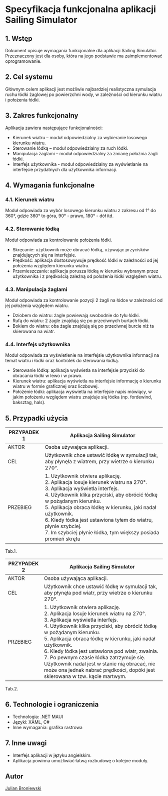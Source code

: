 # Specyfikacja funkcjonalna aplikacji Sailing Simulator

## 1. Wstęp
Dokument opisuje wymagania funkcjonalne dla aplikacji Sailing Simulator. Przeznaczony jest dla osoby, która na jego podstawie ma zaimplementować oprogramowanie.

## 2. Cel systemu
Głównym celem aplikacji jest możliwie najbardziej realistyczna symulacja ruchu łódki żaglowej po powierzchni wody, w zależności od kierunku wiatru i położenia łódki.

## 3. Zakres funkcjonalny
Aplikacja zawiera następujące funkcjonalności:
- Kierunek wiatru – moduł odpowiedzialny za wybieranie losowego kierunku wiatru.
- Sterowanie łódką – moduł odpowiedzialny za ruch łódki.
- Manipulacja żaglami – moduł odpowiedzialny za zmianę położnia żagli łódki.
- Interfejs użytkownika - moduł odpowiedzialny za wyświetlanie na interfejsie przydatnych dla użytkownika informacji.

## 4. Wymagania funkcjonalne
### 4.1. Kierunek wiatru
Moduł odpowiada za wybór losowego kierunku wiatru z zakresu od 1° do 360°, gdzie 360° to góra, 90° - prawo, 180° - dół itd.

### 4.2. Sterowanie łódką
Moduł odpowiada za kontrolowanie położenia łódki.
- Skręcanie: użytkownik może obracać łódką, używając przycisków znajdujących się na interfejsie.
- Prędkość: aplikacja dostosowywuje prędkość łódki w zależności od jej położenia względem kierunku wiatru.
- Przemieszczanie: aplikacja porusza łódką w kierunku wybranym przez użytkownika i z prędkością zależną od położenia łódki względem wiatru.

### 4.3. Manipulacja żaglami
Moduł odpowiada za kontrolowanie pozycji 2 żagli na łódce w zależności od jej położenia względem wiatru.
- Dziobem do wiatru: żagle powiewają swobodnie do tyłu łódki.
- Rufą do wiatru: 2 żagle znajdują się po przeciwnych burtach łódki.
- Bokiem do wiatru: oba żagle znajdują się po przeciwnej burcie niż ta skierowana na wiatr.

### 4.4. Interfejs użytkownika
Moduł odpowiada za wyświetlenie na interfejsie użytkownika informacji na temat wiatru i łódki oraz kontrolek do sterowania łódką.
- Sterowanie łódką: aplikacja wyświetla na interfejsie przyciski do obracania łódki w lewo i w prawo.
- Kierunek wiatru: aplikacja wyświetla na interfejsie informację o kierunku wiatru w formie graficznej oraz liczbowej.
- Położenie łódki: aplikacja wyświetla na interfejsie napis mówiący, w jakim położeniu względem wiatru znajduje się łódka (np. fordewind, baksztag, hals).

## 5. Przypadki użycia
| PRZYPADEK 1    | Aplikacja Sailing Simulator |
| -------------- | --------------------------- |
| AKTOR          | Osoba używająca aplikacji.  |
| CEL            | Użytkownik chce ustawić łódkę w symulacji tak, aby płynęła z wiatrem, przy wietrze o kierunku 270°. |
| PRZEBIEG       | 1. Użytkownik otwiera aplikację. <br> 2. Aplikacja losuje kierunek wiatru na 270°. <br> 3. Aplikacja wyświetla interfejs. <br> 4. Użytkownik klika przyciski, aby obrócić łódkę w pożądanym kierunku. <br> 5. Aplikacja obraca łódkę w kierunku, jaki nadał użytkownik. <br> 6. Kiedy łódka jest ustawiona tyłem do wiatru, płynie szybciej. <br> 7. Im szybciej płynie łódka, tym większy posiada promień skrętu |

Tab.1.

| PRZYPADEK 2    | Aplikacja Sailing Simulator |
| -------------- | --------------------------- |
| AKTOR          | Osoba używająca aplikacji.  |
| CEL            | Użytkownik chce ustawić łódkę w symulacji tak, aby płynęła pod wiatr, przy wietrze o kierunku 270°. |
| PRZEBIEG       | 1. Użytkownik otwiera aplikację. <br> 2. Aplikacja losuje kierunek wiatru na 270°. <br> 3. Aplikacja wyświetla interfejs. <br> 4. Użytkownik klika przyciski, aby obrócić łódkę w pożądanym kierunku. <br> 5. Aplikacja obraca łódkę w kierunku, jaki nadał użytkownik. <br> 6. Kiedy łódka jest ustawiona pod wiatr, zwalnia. <br> 7. Po pewnym czasie łódka zatrzymuje się. Użytkownik nadal jest w stanie nią obracać, nie może ona jednak nabrać prędkości, dopóki jest skierowana w tzw. kącie martwym. |

Tab.2.


## 6. Technologie i ograniczenia
- Technologia: .NET MAUI
- Języki: XAML, C#
- Inne wymagania: grafika rastrowa

## 7. Inne uwagi
- Interfejs aplikacji w języku angielskim.
- Aplikacja powinna umożliwiać łatwą rozbudowę o kolejne moduły.

## Autor
[Julian Broniewski](https://github.com/Julian9B)
